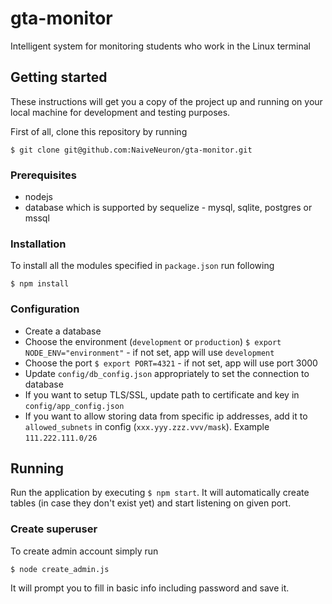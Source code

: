 # gta-monitor

Intelligent system for monitoring students who work in the Linux terminal

## Getting started

These instructions will get you a copy of the project up and running on your local machine for development and testing purposes.

First of all, clone this repository by running

```
$ git clone git@github.com:NaiveNeuron/gta-monitor.git
```

### Prerequisites

* nodejs
* database which is supported by sequelize - mysql, sqlite, postgres or mssql

### Installation

To install all the modules specified in `package.json` run following

```
$ npm install
```

### Configuration

* Create a database
* Choose the environment (`development` or `production`) `$ export NODE_ENV="environment"` - if not set, app will use `development`
* Choose the port `$ export PORT=4321` - if not set, app will use port 3000
* Update `config/db_config.json` appropriately to set the connection to database
* If you want to setup TLS/SSL, update path to certificate and key in `config/app_config.json`
* If you want to allow storing data from specific ip addresses, add it to `allowed_subnets` in config (`xxx.yyy.zzz.vvv/mask`). Example `111.222.111.0/26`

## Running

Run the application by executing `$ npm start`.
It will automatically create tables (in case they don't exist yet) and start listening
on given port.

### Create superuser

To create admin account simply run

```
$ node create_admin.js
```

It will prompt you to fill in basic info including password and save it.
